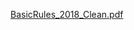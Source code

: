 [BasicRules_2018_Clean.pdf](https://github.com/Tech-Messiah/TrainingData/blob/main/BasicRules_2018_Clean.pdf)